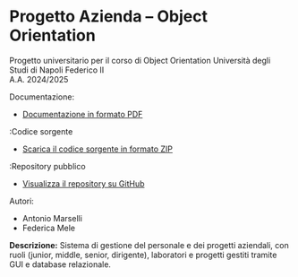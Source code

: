 # Progetto Azienda – Object Orientation

Progetto universitario per il corso di Object Orientation
Università degli Studi di Napoli Federico II  
A.A. 2024/2025  

Documentazione:
- [Documentazione in formato PDF](./DocumentazioneObjectOrientation.pdf)

:Codice sorgente
- [Scarica il codice sorgente in formato ZIP](https://github.com/AntonioMarselli/Object-Orientation-Project/archive/refs/heads/main.zip)

:Repository pubblico
- [Visualizza il repository su GitHub](https://github.com/AntonioMarselli/Object-Orientation-Project)

Autori:
- Antonio Marselli
- Federica Mele  

**Descrizione:** Sistema di gestione del personale e dei progetti aziendali, con ruoli (junior, middle, senior, dirigente), laboratori e progetti gestiti tramite GUI e database relazionale.

